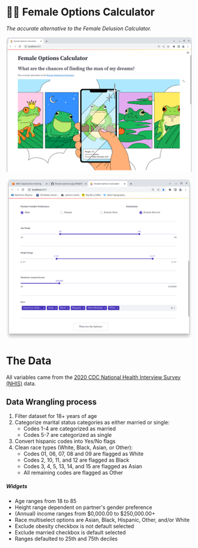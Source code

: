 # 🤹‍♀️ Female Options Calculator
*The accurate alternative to the Female Delusion Calculator.*


![Calculator Home](https://github.com/becca-mayers/female-options-app/blob/main/imgs/app-hero.png)

![Calculator Widgets](https://github.com/becca-mayers/female-options-app/blob/1e977dc8ba25cab42cb4e7f2a69c082374a49cb9/imgs/app-widgets.png)


# The Data
All variables came from the [2020 CDC National Health Interview Survey (NHIS)](https://www.cdc.gov/nchs/nhis/2020nhis.htm) data. 

## Data Wrangling process
1. Filter dataset for 18+ years of age
2. Categorize marital status categories as either married or single:
    - Codes 1-4 are categorized as married
    - Codes 5-7 are categorized as single
4. Convert hispanic codes into Yes/No flags
5. Clean race types (White, Black, Asian, or Other):
    - Codes 01, 06, 07, 08 and 09 are flagged as White
    - Codes 2, 10, 11, and 12 are flagged as Black
    - Codes 3, 4, 5, 13, 14, and 15 are flagged as Asian
    - All remaining codes are flagged as Other

##### Widgets
+ Age ranges from 18 to 85
+ Height range dependent on partner's gender preference  
+ (Annual) income ranges from $0,000.00 to $250,000.00+  
+ Race multiselect options are Asian, Black, Hispanic, Other, and/or White  
+ Exclude obesity checkbox is not default selected
+ Exclude married checkbox is default selected  
+ Ranges defaulted to 25th and 75th deciles  
